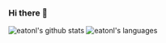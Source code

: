 ### Hi there 👋

<!--
**EatonL/EatonL** is a ✨ _special_ ✨ repository because its `README.md` (this file) appears on your GitHub profile.

Here are some ideas to get you started:

- 🔭 I’m currently working on ...
- 🌱 I’m currently learning ...
- 👯 I’m looking to collaborate on ...
- 🤔 I’m looking for help with ...
- 💬 Ask me about ...
- 📫 How to reach me: ...
- 😄 Pronouns: ...
- ⚡ Fun fact: ...
-->

![eatonl's github stats](https://github-readme-stats.vercel.app/api?username=eatonl&count_private=true&show_icons=true)
![eatonl's languages](https://github-readme-stats.vercel.app/api/top-langs/?username=eatonl&theme=dark&layout=compact)
